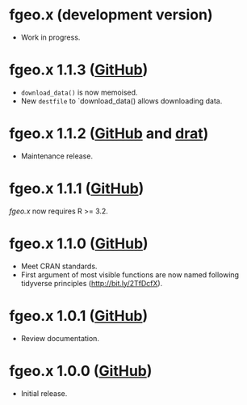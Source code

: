 # fgeo.x (development version)

* Work in progress.

# fgeo.x 1.1.3 ([GitHub](https://github.com/forestgeo/fgeo.x/releases))

* `download_data()` is now memoised.
* New `destfile` to `download_data() allows downloading data.

# fgeo.x 1.1.2 ([GitHub](https://github.com/forestgeo/fgeo.x/releases) and [drat](https://forestgeo.github.io/drat/))

* Maintenance release.

# fgeo.x 1.1.1 ([GitHub](https://github.com/forestgeo/fgeo.x/releases))

_fgeo.x_ now requires R >= 3.2.

# fgeo.x 1.1.0 ([GitHub](https://github.com/forestgeo/fgeo.x/releases))

* Meet CRAN standards.
* First argument of most visible functions are now named following tidyverse principles (<http://bit.ly/2TfDcfX>).

# fgeo.x 1.0.1 ([GitHub](https://github.com/forestgeo/fgeo.x/releases))

* Review documentation.

# fgeo.x 1.0.0 ([GitHub](https://github.com/forestgeo/fgeo.x/releases))

* Initial release.
